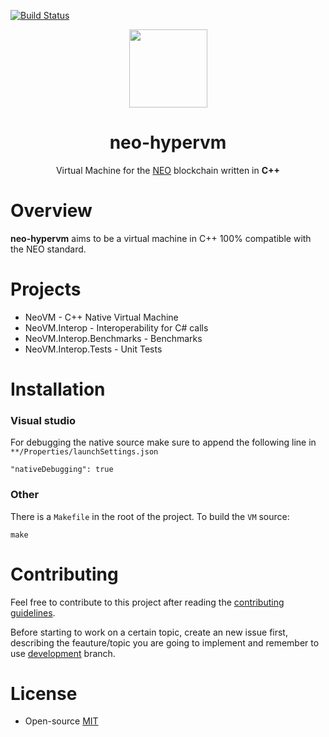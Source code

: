 [![Build Status](https://travis-ci.org/CityOfZion/neo-hypervm.svg?branch=master)](https://travis-ci.org/CityOfZion/neo-hypervm)

<p align="center">
  <img src="http://res.cloudinary.com/vidsy/image/upload/v1503160820/CoZ_Icon_DARKBLUE_200x178px_oq0gxm.png" width="125px">
</p>

<h1 align="center">neo-hypervm</h1>

<p align="center">
    Virtual Machine for the <a href="https://neo.org">NEO</a> blockchain written in <b>C++</b>
</p>

# Overview

**neo-hypervm** aims to be a virtual machine in C++ 100% compatible with the NEO standard.

# Projects

* NeoVM - C++ Native Virtual Machine
* NeoVM.Interop - Interoperability for C# calls
* NeoVM.Interop.Benchmarks - Benchmarks
* NeoVM.Interop.Tests - Unit Tests

# Installation

### Visual studio
For debugging the native source make sure to append the following line in `**/Properties/launchSettings.json` 

```
"nativeDebugging": true
```

### Other
There is a `Makefile` in the root of the project. To build the `VM` source:

```
make
```

# Contributing

Feel free to contribute to this project after reading the
[contributing guidelines](https://github.com/CityOfZion/neo-go/blob/master/CONTRIBUTING.md).

Before starting to work on a certain topic, create an new issue first,
describing the feauture/topic you are going to implement and remember to use [development](https://github.com/CityOfZion/neo-hypervm/tree/development) branch.

# License

- Open-source [MIT](https://github.com/CityOfZion/neo-hypervm/blob/master/LICENCE.md)

